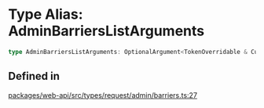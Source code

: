 # Type Alias: AdminBarriersListArguments

```ts
type AdminBarriersListArguments: OptionalArgument<TokenOverridable & CursorPaginationEnabled>;
```

## Defined in

[packages/web-api/src/types/request/admin/barriers.ts:27](https://github.com/slackapi/node-slack-sdk/blob/main/packages/web-api/src/types/request/admin/barriers.ts#L27)
